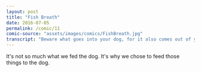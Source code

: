 ```yaml
---
layout: post
title: "Fish Breath"
date: 2016-07-05
permalink: /comic/11
comic-source: "assets/images/comics/FishBreath.jpg"
transcript: "Beware what goes into your dog, for it also comes out of your dog."
---
```


It's not so much what we fed the dog. It's why we chose to feed those things to the dog.
